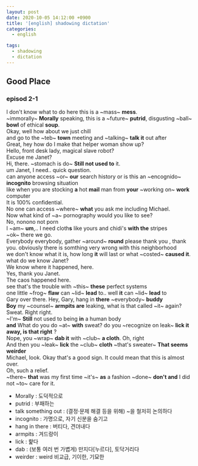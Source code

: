 ```yaml
---
layout: post
date: 2020-10-05 14:12:00 +0900
title: '[english] shadowing dictation'
categories:
  - english

tags:
  - shadowing
  - dictation
---
```


## Good Place

### episod 2-1
I don't know what to do here this is a ~mass~ **mess**.  
~immorally~ **Morally** speaking, this is a ~future~ **putrid**, disgusting ~ball~ **bowl** of ethical **soup**.   
Okay, well how about we just chill  
and go to the ~teb~ **town** meeting and ~talking~ **talk it** out after  
Great, hey how do I make that helper woman show up?  
Hello, front desk lady, magical slave robot?  
Excuse me Janet?  
Hi, there.
~stomach is do~ **Still not used to** it.  
um Janet, I need..  quick question.  
can anyone access ~or~ **our** search history or is this an ~encognido~ **incognito** browsing situation  
like when you are stocking **a** hot **mail** man from **your** ~working on~ **work** computer   
It is 100% confidential.  
No one can access ~where~ **what** you ask me  including Michael.  
Now what kind of ~a~ pornography would you like to see?  
No, nonono not porn  
I ~am~ **um**,.. I need cloth**s** like yours and chidi's **with the** stripes  
~ok~ there we go.  
Everybody everybody, gather ~around~ **round** please thank you , thank you.
obviously there is somthing very wrong with this neighborhood   
we don't know  what it is, how long **it** will last or what ~costed~ **caused it**.  
what do we know Janet?  
We know where it happened, here.  
Yes, thank you Janet.  
The caos happened here.  
see that's the trouble with ~this~ **these** perfect systems  
one little ~frog~ **flaw** can ~lid~ **lead** to.. well **it** can ~lid~ **lead** to  
Gary over there.
Hey, Gary, hang in **there** ~everybody~ **buddy**  
**Boy** my ~counsel~ **armpits are** leaking, what is that called ~it~ again?  
Sweat.  Right right.  
~I'm~ **Still** not used to being **in** a human body  
**and** What do you do ~at~ **with** sweat? do you ~recognize on leak~ **lick it away, is that right** ?  
Nope, you ~wrap~ **dab it** with ~club~ **a cloth**. Oh, right  
And then you ~leak~ **lick** the ~club~ **cloth** ~that's sweater~ **That seems weirder**  
Michael, look.
Okay that's a good sign. It could mean that this is almost over.  
Oh, such a relief.  
~there~ **that** was my first time ~it's~ **as** a fashion ~done~ **don't and** I did not ~to~ care for it.  


- Morally : 도덕적으로
- putrid : 부패하는
- talk something out : (결정·문제 해결 등을 위해) ~을 철저히 논의하다
- incognito : 가명으로, 자기 신분을 숨기고
- hang in there : 버티다, 견뎌내다
- armpits : 겨드랑이
- lick : 핥다
- dab : (보통 여러 번 가볍게) 만지다[누르다], 토닥거리다
- weirder : weird 비교급, 기이한, 기묘한
